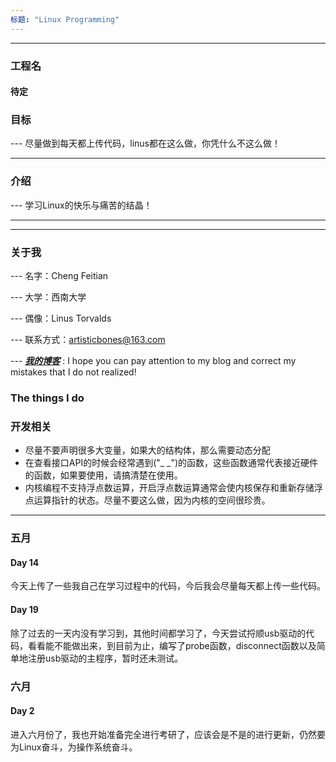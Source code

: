 ```yaml
---
标题: "Linux Programming"
---
```


---
### 工程名
#### 待定

### 目标

--- 尽量做到每天都上传代码，linus都在这么做，你凭什么不这么做！

---
### 介绍

--- 学习Linux的快乐与痛苦的结晶！

---


---
### 关于我
--- 名字：Cheng Feitian

--- 大学：西南大学

--- 偶像：Linus Torvalds

--- 联系方式：artisticbones@163.com

--- __*[我的博客](http://119.23.107.137)*__ : I hope you can pay attention to my blog and correct my mistakes that I do not realized!

### The things I do

### 开发相关
* 尽量不要声明很多大变量，如果大的结构体，那么需要动态分配
* 在查看接口API的时候会经常遇到("_ _")的函数，这些函数通常代表接近硬件的函数，如果要使用，请搞清楚在使用。
* 内核编程不支持浮点数运算，开启浮点数运算通常会使内核保存和重新存储浮点运算指针的状态。尽量不要这么做，因为内核的空间很珍贵。
---
### 五月
#### Day 14
今天上传了一些我自己在学习过程中的代码，今后我会尽量每天都上传一些代码。
#### Day 19
除了过去的一天内没有学习到，其他时间都学习了，今天尝试捋顺usb驱动的代码，看看能不能做出来，到目前为止，编写了probe函数，disconnect函数以及简单地注册usb驱动的主程序，暂时还未测试。
### 六月
#### Day 2
进入六月份了，我也开始准备完全进行考研了，应该会是不是的进行更新，仍然要为Linux奋斗，为操作系统奋斗。
